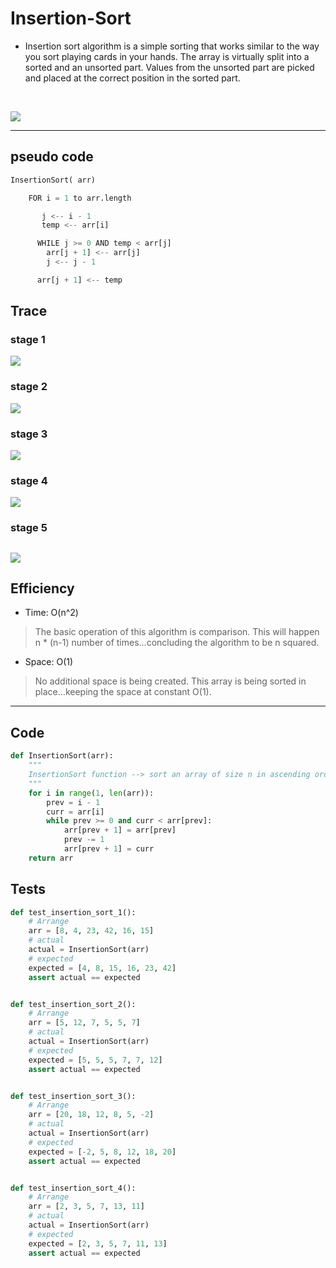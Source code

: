 # Insertion-Sort

* Insertion sort algorithm is a simple sorting  that works similar to the way you sort playing cards in your hands. The array is virtually split into a sorted and an unsorted part. Values from the unsorted part are picked and placed at the correct position in the sorted part.

<br/>

![](https://he-s3.s3.amazonaws.com/media/uploads/46bfac9.png)

---

## pseudo code

```py
InsertionSort( arr)

    FOR i = 1 to arr.length

       j <-- i - 1
       temp <-- arr[i]

      WHILE j >= 0 AND temp < arr[j]
        arr[j + 1] <-- arr[j]
        j <-- j - 1

      arr[j + 1] <-- temp
```
## Trace

### stage 1
![](In_sort_1.png)

### stage 2
![](In_sort_2.png)

### stage 3
![](In_sort_3.png)

### stage 4
![](In_sort_4.png)

### stage 5
![](In_sort_5.png)
---

## Efficiency

- Time: O(n^2)
> The basic operation of this algorithm is comparison. This will happen n * (n-1) number of times…concluding the algorithm to be n squared.

- Space: O(1)
> No additional space is being created. This array is being sorted in place…keeping the space at constant O(1).

---

## Code

```py
def InsertionSort(arr):
    """
    InsertionSort function --> sort an array of size n in ascending order
    """
    for i in range(1, len(arr)):
        prev = i - 1
        curr = arr[i]
        while prev >= 0 and curr < arr[prev]:
            arr[prev + 1] = arr[prev]
            prev -= 1
            arr[prev + 1] = curr
    return arr
```

## Tests

```py
def test_insertion_sort_1():
    # Arrange
    arr = [8, 4, 23, 42, 16, 15]
    # actual
    actual = InsertionSort(arr)
    # expected
    expected = [4, 8, 15, 16, 23, 42]
    assert actual == expected


def test_insertion_sort_2():
    # Arrange
    arr = [5, 12, 7, 5, 5, 7]
    # actual
    actual = InsertionSort(arr)
    # expected
    expected = [5, 5, 5, 7, 7, 12]
    assert actual == expected


def test_insertion_sort_3():
    # Arrange
    arr = [20, 18, 12, 8, 5, -2]
    # actual
    actual = InsertionSort(arr)
    # expected
    expected = [-2, 5, 8, 12, 18, 20]
    assert actual == expected


def test_insertion_sort_4():
    # Arrange
    arr = [2, 3, 5, 7, 13, 11]
    # actual
    actual = InsertionSort(arr)
    # expected
    expected = [2, 3, 5, 7, 11, 13]
    assert actual == expected
```
